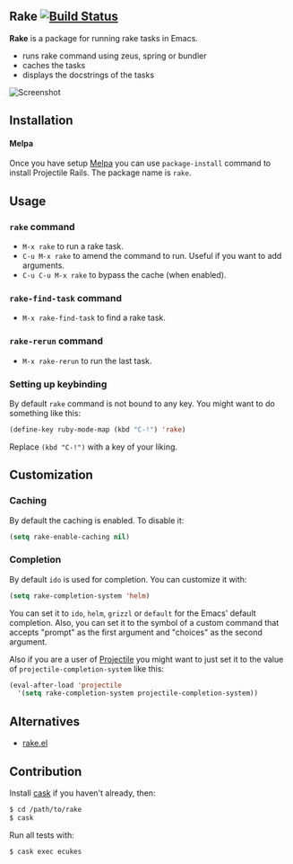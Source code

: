 ## Rake [![Build Status](https://travis-ci.org/asok/rake.png?branch=master)](https://travis-ci.org/asok/rake)

**Rake** is a package for running rake tasks in Emacs.

* runs rake command using zeus, spring or bundler
* caches the tasks
* displays the docstrings of the tasks

![Screenshot](https://github.com/asok/rake/raw/master/screenshots/rake.png)

## Installation

#### Melpa

Once you have setup [Melpa](http://melpa.milkbox.net/#/getting-started) you can use `package-install` command to install Projectile Rails. The package name is `rake`.

## Usage

### `rake` command

* `M-x rake` to run a rake task.
* `C-u M-x rake` to amend the command to run. Useful if you want to add arguments.
* `C-u C-u M-x rake` to bypass the cache (when enabled).

### `rake-find-task` command

* `M-x rake-find-task` to find a rake task.

### `rake-rerun` command

* `M-x rake-rerun` to run the last task.

### Setting up keybinding

By default `rake` command is not bound to any key.
You might want to do something like this:

```el
(define-key ruby-mode-map (kbd "C-!") 'rake)
```

Replace `(kbd "C-!")` with a key of your liking.

## Customization

### Caching

By default the caching is enabled. To disable it:

```el
(setq rake-enable-caching nil)
```

### Completion

By default `ido` is used for completion. You can customize it with:

```el
(setq rake-completion-system 'helm)
```

You can set it to `ido`, `helm`, `grizzl` or `default` for the Emacs' default completion.
Also, you can set it to the symbol of a custom command that accepts "prompt" as the first argument
and "choices" as the second argument.

Also if you are a user of [Projectile](http://batsov.com/projectile/) you might want to just set it
to the value of `projectile-completion-system` like this:

```el
(eval-after-load 'projectile
  '(setq rake-completion-system projectile-completion-system))
```


## Alternatives

* [rake.el](https://github.com/vderyagin/rake.el)

## Contribution

Install [cask](https://github.com/rejeep/cask.el) if you haven't
already, then:

```bash
$ cd /path/to/rake
$ cask
```

Run all tests with:

```bash
$ cask exec ecukes
```
